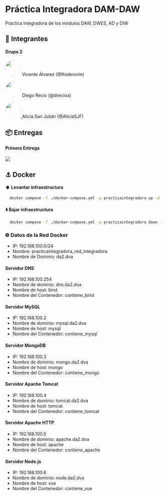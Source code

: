 # Práctica Integradora DAM-DAW
Práctica integradora de los módulos DAW, DWES, AD y DIW

## 👥 Integrantes

#### Grupo 2

[<img src="https://avatars.githubusercontent.com/u/134518981?v=4" style="display:inline; border-radius: 100%" width=50><a style="text-decoration:none;"> Vicente Álvarez (@Koderonin)</a>](https://github.com/Koderonin)

[<img src="https://avatars.githubusercontent.com/u/60486521?v=4" style="display:inline; border-radius: 100%" width=50 border-radius=3><a style="text-decoration:none;"> Diego Recio (@drecioa)</a>](https://www.github.com/drecioa)</span>

[<img src="https://avatars.githubusercontent.com/u/132434651?v=4" style="display:inline; border-radius: 100%" width=50> <a style="text-decoration:none;"> Alicia San Julián (@AliciaSJF)</a>](https://github.com/AliciaSJF)

## 📦 Entregas

#### Primera Entrega
[<img src="https://img.shields.io/badge/release-24%2F04-green?style=plastic">](https://github.com/Koderonin/PracticaIntegradoraG2/releases/tag/v0.2)


## ⚓ Docker 

#### ⬆️ Levantar infraestructura

```bash
  docker compose -f ./docker-compose.yml -p practicaintegradora up -d
```  
#### ⬇️ Bajar infraestructura

```bash
  docker compose -f ./docker-compose.yml -p practicaintegradora down --remove-orphans
```
### 🌐 Datos de la Red Docker
- IP: 192.168.100.0/24
- Nombre: practicaintegradora_red_integradora
- Nombre de Dominio: da2.dva
#### Servidor DNS
  - IP: 192.168.100.254
  - Nombre de dominio: dns.da2.dva
  - Nombre de host: bind
  - Nombre del Contenedor: contiene_bind
#### Servidor MySQL
  - IP: 192.168.100.2
  - Nombre de dominio: mysql.da2.dva
  - Nombre de host: mysql
  - Nombre del Contenedor: contiene_mysql
#### Servidor MongoDB
  - IP: 192.168.100.3
  - Nombre de dominio: mongo.da2.dva
  - Nombre de host: mongo
  - Nombre del Contenedor: contiene_mongo
#### Servidor Apache Tomcat
  - IP: 192.168.100.4
  - Nombre de dominio: tomcat.da2.dva
  - Nombre de host: tomcat
  - Nombre del Contenedor: contiene_tomcat
#### Servidor Apache HTTP
  - IP: 192.168.100.5
  - Nombre de dominio: apache.da2.dva
  - Nombre de host: apache
  - Nombre del Contenedor: contiene_apache
#### Servidor Node.js
  - IP: 192.168.100.6
  - Nombre de dominio: node.da2.dva
  - Nombre de host: vue
  - Nombre del Contenedor: contiene_vue